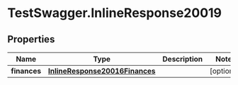# TestSwagger.InlineResponse20019

## Properties

Name | Type | Description | Notes
------------ | ------------- | ------------- | -------------
**finances** | [**InlineResponse20016Finances**](InlineResponse20016Finances.md) |  | [optional] 


